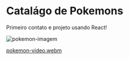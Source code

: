 # Catalágo de Pokemons
Primeiro contato e projeto usando React!

![pokemon-imagem](https://user-images.githubusercontent.com/91286117/222188032-525d8419-7d05-4e8d-9c46-24363ca25294.png)

[pokemon-video.webm](https://user-images.githubusercontent.com/91286117/222188172-d9430edd-ee10-4c87-923c-2187286c639c.webm)
